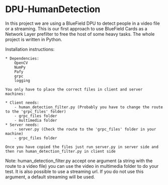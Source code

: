 # DPU-HumanDetection

In this project we are using a BlueField DPU to detect people in a video file or a streaming. This is our first approach to use BlueField Cards as a Network Layer prefilter to free the host of some heavy tasks.
The whole project is written in Python.

Installation instructions:

    * Dependencies:
        OpenCV
        NumPy
        Pafy
        grpc
        logging

    You only have to place the correct files in client and server machines:
    
    * Client needs:
        - human_detection_filter.py (Probably you have to change the route to the 'grpc_files' folder)
        - grpc_files folder
        - multimedia folder
    * Server needs:
        - server.py (Check the route to the 'grpc_files' folder in your machine)
        - grpc_files folder

    Once you have copied the files just run server.py in server side and then run human_detection_filter.py in client side

Note: human_detection_filter.py accept one argument (a string with the route to a video file) you can use the video in multimedia folder to do your test. It is also possible to use a streaming url. If you do not use this argument, a default streaming will be used.
    